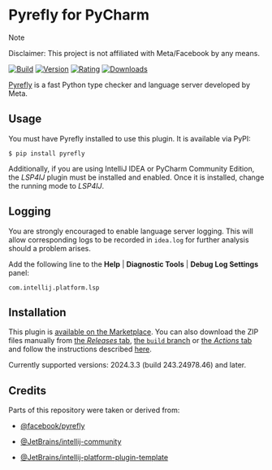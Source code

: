 # Pyrefly for PyCharm

> [!NOTE]
> Disclaimer: This project is not affiliated with Meta/Facebook by any means.

[![Build](https://github.com/InSyncWithFoo/pyrefly-for-pycharm/actions/workflows/build.yaml/badge.svg)][2]
[![Version](https://img.shields.io/jetbrains/plugin/v/26829)][3]
[![Rating](https://img.shields.io/jetbrains/plugin/r/rating/26829)][4]
[![Downloads](https://img.shields.io/jetbrains/plugin/d/26829)][5]

<!-- Plugin description -->
[Pyrefly][1] is a fast Python type checker and language server
developed by Meta.


## Usage

You must have Pyrefly installed to use this plugin.
It is available via PyPI:

```shell
$ pip install pyrefly
```

Additionally, if you are using IntelliJ IDEA or PyCharm Community Edition,
the <i>LSP4IJ</i> plugin must be installed and enabled.
Once it is installed, change the running mode to <i>LSP4IJ</i>.


## Logging

You are strongly encouraged to enable language server logging.
This will allow corresponding logs to be recorded in `idea.log`
for further analysis should a problem arises.

Add the following line to the <b>Help</b> |
<b>Diagnostic Tools</b> | <b>Debug Log Settings</b> panel:

```text
com.intellij.platform.lsp
```


  [1]: https://github.com/facebook/pyrefly
<!-- Plugin description end -->


## Installation

This plugin is [available on the Marketplace][3].
You can also download the ZIP files manually from [the <i>Releases</i> tab][6],
[the `build` branch][7] or [the <i>Actions</i> tab][8]
and follow the instructions described [here][9].

Currently supported versions:
2024.3.3 (build 243.24978.46) and later.


## Credits

Parts of this repository were taken or derived from:

* [@facebook/pyrefly][1]
* [@JetBrains/intellij-community][10]
* [@JetBrains/intellij-platform-plugin-template][11]


  [2]: https://github.com/InSyncWithFoo/pyrefly-for-pycharm/actions/workflows/build.yaml
  [3]: https://plugins.jetbrains.com/plugin/26829/versions
  [4]: https://plugins.jetbrains.com/plugin/26829/reviews
  [5]: https://plugins.jetbrains.com/plugin/26829
  [6]: https://github.com/InSyncWithFoo/pyrefly-for-pycharm/releases
  [7]: https://github.com/InSyncWithFoo/pyrefly-for-pycharm/tree/build
  [8]: https://github.com/InSyncWithFoo/pyrefly-for-pycharm/actions/workflows/build.yaml
  [9]: https://www.jetbrains.com/help/pycharm/managing-plugins.html#install_plugin_from_disk
  [10]: https://github.com/JetBrains/intellij-community
  [11]: https://github.com/JetBrains/intellij-platform-plugin-template
